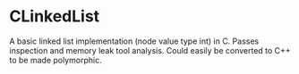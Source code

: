 # CLinkedList
A basic linked list implementation (node value type int) in C.  Passes inspection and memory leak tool analysis.  Could easily be converted to C++ to be made polymorphic.
